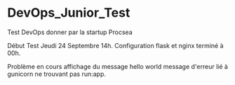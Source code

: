 # DevOps_Junior_Test
Test DevOps donner par la startup Procsea

Début Test Jeudi 24 Septembre 14h.
Configuration flask et nginx terminé à 00h.

Problème en cours affichage du message hello world message d'erreur lié à gunicorn ne trouvant pas run:app.

